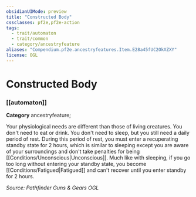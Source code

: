 ```yaml
---
obsidianUIMode: preview
title: "Constructed Body"
cssclasses: pf2e,pf2e-action
tags:
  - trait/automaton
  - trait/common
  - category/ancestryfeature
aliases: "Compendium.pf2e.ancestryfeatures.Item.E28a45fUC2OkXZXY"
license: OGL
---
```

# Constructed Body

### [[automaton]]

**Category** ancestryfeature; 




Your physiological needs are different than those of living creatures. You don't need to eat or drink. You don't need to sleep, but you still need a daily period of rest. During this period of rest, you must enter a recuperating standby state for 2 hours, which is similar to sleeping except you are aware of your surroundings and don't take penalties for being [[Conditions/Unconscious|Unconscious]]. Much like with sleeping, if you go too long without entering your standby state, you become [[Conditions/Fatigued|Fatigued]] and can't recover until you enter standby for 2 hours.

*Source: Pathfinder Guns & Gears*
*OGL*